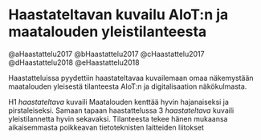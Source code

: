 # Haastateltavan kuvailu AIoT:n ja maatalouden yleistilanteesta

@aHaastattelu2017
@bHaastattelu2017
@cHaastattelu2017
@dHaastattelu2018
@eHaastattelu2018


Haastatteluissa pyydettiin haastateltavaa kuvailemaan omaa näkemystään maatalouden yleisestä tilanteesta AIoT:n ja digitalisaation näkökulmasta.




H1 *haastateltava* kuvaili Maatalouden kenttää hyvin hajanaiseksi ja pirstaleiseksi. Samaan tapaan haastattelussa 3 *haastateltava* kuvaili yleistilannetta hyvin sekavaksi. Tilanteesta tekee hänen mukaansa aikaisemmasta poikkeavan tietoteknisten laitteiden liitokset 